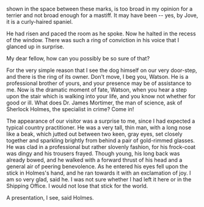 shown in the space between these marks, is too broad in my opinion for a
terrier and not broad enough for a mastiff. It may have been -- yes, by
Jove, it is a curly-haired spaniel.

He had risen and paced the room as he spoke. Now he halted in the recess
of the window. There was such a ring of conviction in his voice that I
glanced up in surprise.

My dear fellow, how can you possibly be so sure of that?

For the very simple reason that I see the dog himself on our very
door-step, and there is the ring of its owner. Don't move, I beg you,
Watson. He is a professional brother of yours, and your presence may be
of assistance to me. Now is the dramatic moment of fate, Watson, when
you hear a step upon the stair which is walking into your life, and you
know not whether for good or ill. What does Dr. James Mortimer, the man
of science, ask of Sherlock Holmes, the specialist in crime? Come in!

The appearance of our visitor was a surprise to me, since I had expected
a typical country practitioner. He was a very tall, thin man, with a
long nose like a beak, which jutted out between two keen, gray eyes, set
closely together and sparkling brightly from behind a pair of
gold-rimmed glasses. He was clad in a professional but rather slovenly
fashion, for his frock-coat was dingy and his trousers frayed. Though
young, his long back was already bowed, and he walked with a forward
thrust of his head and a general air of peering benevolence. As he
entered his eyes fell upon the stick in Holmes's hand, and he ran
towards it with an exclamation of joy. I am so very glad, said he.
I was not sure whether I had left it here or in the Shipping Office. I
would not lose that stick for the world.

A presentation, I see, said Holmes.
